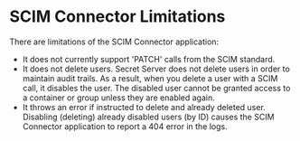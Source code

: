 [title]: # (Limitations)
[tags]: # (minimum)
[priority]: # (105)
# SCIM Connector Limitations

There are limitations of the SCIM Connector application:

* It does not currently support 'PATCH' calls from the SCIM standard.
* It does not delete users. Secret Server does not delete users in order to maintain audit trails. As a result, when you delete a user with a SCIM call, it disables the user. The disabled user cannot be granted access to a container or group unless they are enabled again.
* It throws an error if instructed to delete and already deleted user. Disabling (deleting) already disabled users (by ID) causes the SCIM Connector application to report a 404 error in the logs.
